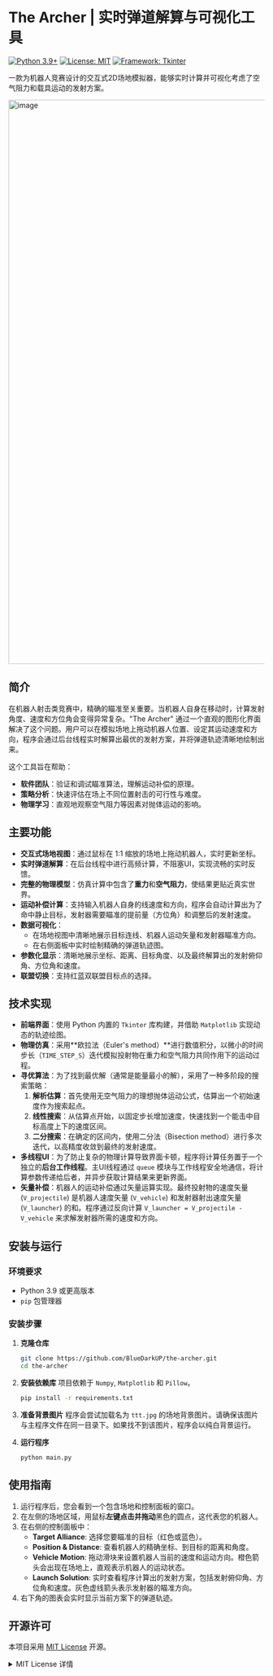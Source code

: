 # The Archer | 实时弹道解算与可视化工具

[![Python 3.9+](https://img.shields.io/badge/python-3.9+-blue.svg)](https://www.python.org/downloads/)
[![License: MIT](https://img.shields.io/badge/License-MIT-yellow.svg)](https://opensource.org/licenses/MIT)
[![Framework: Tkinter](https://img.shields.io/badge/Framework-Tkinter-orange.svg)](https://docs.python.org/3/library/tkinter.html)

一款为机器人竞赛设计的交互式2D场地模拟器，能够实时计算并可视化考虑了空气阻力和载具运动的发射方案。

<img width="1917" height="1109" alt="image" src="https://github.com/user-attachments/assets/6cea0299-b5d6-4f25-97a9-5de167d8d1e9" />

## 简介

在机器人射击类竞赛中，精确的瞄准至关重要。当机器人自身在移动时，计算发射角度、速度和方位角会变得异常复杂。"The Archer" 通过一个直观的图形化界面解决了这个问题。用户可以在模拟场地上拖动机器人位置、设定其运动速度和方向，程序会通过后台线程实时解算出最优的发射方案，并将弹道轨迹清晰地绘制出来。

这个工具旨在帮助：
*   **软件团队**：验证和调试瞄准算法，理解运动补偿的原理。
*   **策略分析**：快速评估在场上不同位置射击的可行性与难度。
*   **物理学习**：直观地观察空气阻力等因素对抛体运动的影响。

## 主要功能

*   **交互式场地视图**：通过鼠标在 1:1 缩放的场地上拖动机器人，实时更新坐标。
*   **实时弹道解算**：在后台线程中进行高频计算，不阻塞UI，实现流畅的实时反馈。
*   **完整的物理模型**：仿真计算中包含了**重力**和**空气阻力**，使结果更贴近真实世界。
*   **运动补偿计算**：支持输入机器人自身的线速度和方向，程序会自动计算出为了命中静止目标，发射器需要瞄准的提前量（方位角）和调整后的发射速度。
*   **数据可视化**：
    *   在场地视图中清晰地展示目标连线、机器人运动矢量和发射器瞄准方向。
    *   在右侧面板中实时绘制精确的弹道轨迹图。
*   **参数化显示**：清晰地展示坐标、距离、目标角度、以及最终解算出的发射俯仰角、方位角和速度。
*   **联盟切换**：支持红蓝双联盟目标点的选择。

## 技术实现

*   **前端界面**：使用 Python 内置的 `Tkinter` 库构建，并借助 `Matplotlib` 实现动态的轨迹绘图。
*   **物理仿真**：采用**欧拉法（Euler's method）**进行数值积分，以微小的时间步长（`TIME_STEP_S`）迭代模拟投射物在重力和空气阻力共同作用下的运动过程。
*   **寻优算法**：为了找到最优解（通常是能量最小的解），采用了一种多阶段的搜索策略：
    1.  **解析估算**：首先使用无空气阻力的理想抛体运动公式，估算出一个初始速度作为搜索起点。
    2.  **线性搜索**：从估算点开始，以固定步长增加速度，快速找到一个能击中目标高度上下的速度区间。
    3.  **二分搜索**：在确定的区间内，使用二分法（Bisection method）进行多次迭代，以高精度收敛到最终的发射速度。
*   **多线程UI**：为了防止复杂的物理计算导致界面卡顿，程序将计算任务置于一个独立的**后台工作线程**。主UI线程通过 `queue` 模块与工作线程安全地通信，将计算参数传递给后者，并异步获取计算结果来更新界面。
*   **矢量补偿**：机器人的运动补偿通过矢量运算实现。最终投射物的速度矢量 (`V_projectile`) 是机器人速度矢量 (`V_vehicle`) 和发射器射出速度矢量 (`V_launcher`) 的和。程序通过反向计算 `V_launcher = V_projectile - V_vehicle` 来求解发射器所需的速度和方向。

## 安装与运行

### 环境要求
*   Python 3.9 或更高版本
*   `pip` 包管理器

### 安装步骤

1.  **克隆仓库**
    ```bash
    git clone https://github.com/BlueDarkUP/the-archer.git
    cd the-archer
    ```

2.  **安装依赖库**
    项目依赖于 `Numpy`, `Matplotlib` 和 `Pillow`。
    ```bash
    pip install -r requirements.txt
    ```

3.  **准备背景图片**
    程序会尝试加载名为 `ttt.jpg` 的场地背景图片。请确保该图片与主程序文件在同一目录下。如果找不到该图片，程序会以纯白背景运行。

4.  **运行程序**
    ```bash
    python main.py
    ```

## 使用指南

1.  运行程序后，您会看到一个包含场地和控制面板的窗口。
2.  在左侧的场地区域，用鼠标**左键点击并拖动**黑色的圆点，这代表您的机器人。
3.  在右侧的控制面板中：
    *   **Target Alliance**: 选择您要瞄准的目标（红色或蓝色）。
    *   **Position & Distance**: 查看机器人的精确坐标、到目标的距离和角度。
    *   **Vehicle Motion**: 拖动滑块来设置机器人当前的速度和运动方向。橙色箭头会出现在场地上，直观表示机器人的运动状态。
    *   **Launch Solution**: 实时查看程序计算出的发射方案，包括发射俯仰角、方位角和速度。灰色虚线箭头表示发射器的瞄准方向。
4.  右下角的图表会实时显示当前方案下的弹道轨迹。

## 开源许可

本项目采用 [MIT License](./LICENSE) 开源。

<details>
<summary>MIT License 详情</summary>

```
MIT License

Copyright (c) 2025 [Your Name or Organization]

Permission is hereby granted, free of charge, to any person obtaining a copy
of this software and associated documentation files (the "Software"), to deal
in the Software without restriction, including without limitation the rights
to use, copy, modify, merge, publish, distribute, sublicense, and/or sell
copies of the Software, and to permit persons to whom the Software is
furnished to do so, subject to the following conditions:

The above copyright notice and this permission notice shall be included in all
copies or substantial portions of the Software.

THE SOFTWARE IS PROVIDED "AS IS", WITHOUT WARRANTY OF ANY KIND, EXPRESS OR
IMPLIED, INCLUDING BUT NOT LIMITED TO THE WARRANTIES OF MERCHANTABILITY,
FITNESS FOR A PARTICULAR PURPOSE AND NONINFRINGEMENT. IN NO EVENT SHALL THE
AUTHORS OR COPYRIGHT HOLDERS BE LIABLE FOR ANY CLAIM, DAMAGES OR OTHER
LIABILITY, WHETHER IN AN ACTION OF CONTRACT, TORT OR OTHERWISE, ARISING FROM,
OUT OF OR IN CONNECTION WITH THE SOFTWARE OR THE USE OR OTHER DEALINGS IN THE
SOFTWARE.
```</details>

## 如何贡献

欢迎任何形式的贡献！如果您有任何建议、发现bug或想要添加新功能，请随时：
*   提交一个 [Issue](https://github.com/your_username/the-archer/issues)
*   Fork 本项目并提交一个 Pull Request

## 致谢

*   **程序开发**: BlueDarkUP
